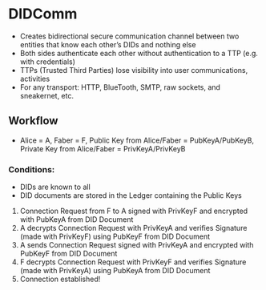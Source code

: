 # DIDComm #
- Creates bidirectional secure communication channel between two entities that know each other’s DIDs and nothing else
- Both sides authenticate each other without authentication to a TTP (e.g. with credentials)
- TTPs (Trusted Third Parties) lose visibility into user communications, activities
- For any transport: HTTP, BlueTooth, SMTP, raw sockets, and sneakernet, etc.

## Workflow ##
- Alice = A, Faber = F, Public Key from Alice/Faber = PubKeyA/PubKeyB, Private Key from Alice/Faber = PrivKeyA/PrivKeyB

### Conditions: ### 
- DIDs are known to all
- DID documents are stored in the Ledger containing the Public Keys 

1. Connection Request from F to A signed with PrivKeyF and encrypted with PubKeyA from DID Document
2. A decrypts Connection Request with PrivKeyA and verifies Signature (made with PrivKeyF) using PubKeyF from DID Document
3. A sends Connection Request signed with PrivKeyA and encrypted with PubKeyF from DID Document
4. F decrypts Connection Request with PrivKeyF and verifies Signature (made with PrivKeyA) using PubKeyA from DID Document
5. Connection established!
